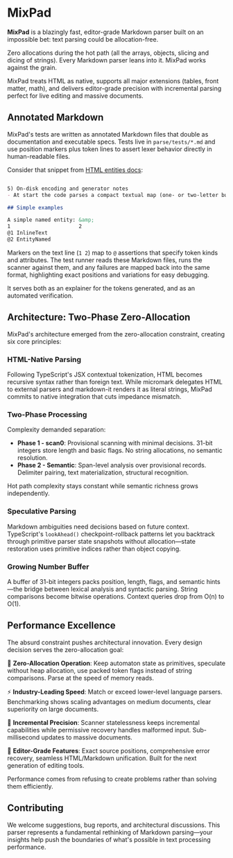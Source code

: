 # MixPad

**MixPad** is a blazingly fast, editor-grade Markdown parser built on an impossible bet: text parsing could be allocation-free.

Zero allocations during the hot path (all the arrays, objects, slicing and dicing of strings). Every Markdown parser leans into it. MixPad works against the grain.

MixPad treats HTML as native, supports all major extensions (tables, front matter, math), and delivers editor-grade precision with incremental parsing perfect for live editing and massive documents.

## Annotated Markdown

MixPad's tests are written as annotated Markdown files that double as documentation and executable specs. Tests live in `parse/tests/*.md` and use position markers plus token lines to assert lexer behavior directly in human-readable files.

Consider that snippet from [HTML entities docs](parse/tests/2-entities.md):

```markdown

5) On-disk encoding and generator notes
- At start the code parses a compact textual map (one- or two-letter buckets). Parsing of the map is a preparation for runtime matching.

## Simple examples

A simple named entity: &amp;
1                      2
@1 InlineText
@2 EntityNamed
```

Markers on the text line (`1 2`) map to `@` assertions that specify token kinds and attributes. The test runner reads these Markdown files, runs the scanner against them, and any failures are mapped back into the same format, highlighting exact positions and variations for easy debugging.

It serves both as an explainer for the tokens generated, and as an automated verification.

## Architecture: Two-Phase Zero-Allocation

MixPad's architecture emerged from the zero-allocation constraint, creating six core principles:

### HTML-Native Parsing
Following TypeScript's JSX contextual tokenization, HTML becomes recursive syntax rather than foreign text. While micromark delegates HTML to external parsers and markdown-it renders it as literal strings, MixPad commits to native integration that cuts impedance mismatch.

### Two-Phase Processing
Complexity demanded separation:
- **Phase 1 - scan0**: Provisional scanning with minimal decisions. 31-bit integers store length and basic flags. No string allocations, no semantic resolution.
- **Phase 2 - Semantic**: Span-level analysis over provisional records. Delimiter pairing, text materialization, structural recognition.

Hot path complexity stays constant while semantic richness grows independently.

### Speculative Parsing
Markdown ambiguities need decisions based on future context. TypeScript's `lookAhead()` checkpoint-rollback patterns let you backtrack through primitive parser state snapshots without allocation—state restoration uses primitive indices rather than object copying.

### Growing Number Buffer
A buffer of 31-bit integers packs position, length, flags, and semantic hints—the bridge between lexical analysis and syntactic parsing. String comparisons become bitwise operations. Context queries drop from O(n) to O(1).

## Performance Excellence

The absurd constraint pushes architectural innovation. Every design decision serves the zero-allocation goal:

🚀 **Zero-Allocation Operation**: Keep automaton state as primitives, speculate without heap allocation, use packed token flags instead of string comparisons. Parse at the speed of memory reads.

⚡ **Industry-Leading Speed**: Match or exceed lower-level language parsers. Benchmarking shows scaling advantages on medium documents, clear superiority on large documents.

🎯 **Incremental Precision**: Scanner statelessness keeps incremental capabilities while permissive recovery handles malformed input. Sub-millisecond updates to massive documents.

📐 **Editor-Grade Features**: Exact source positions, comprehensive error recovery, seamless HTML/Markdown unification. Built for the next generation of editing tools.

Performance comes from refusing to create problems rather than solving them efficiently.

## Contributing

We welcome suggestions, bug reports, and architectural discussions. This parser represents a fundamental rethinking of Markdown parsing—your insights help push the boundaries of what's possible in text processing performance.